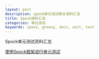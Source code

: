```yaml
---
layout: post
description: spock单元测试相关资料汇总
title: Spock资料汇总
categories: 单元测试
keywords: spock, groovy, docs, unit, test
---
```

Spock单元测试资料汇总  


[使用Spock框架进行单元测试](http://www.open-open.com/lib/view/open1439793373083.html)
